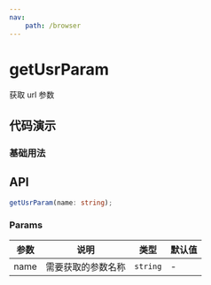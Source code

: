 ```yaml
---
nav:
    path: /browser
---
```


# getUsrParam

获取 url 参数

## 代码演示

### 基础用法

## API

```ts
getUsrParam(name: string);
```

### Params

| 参数 | 说明               | 类型     | 默认值 |
| ---- | ------------------ | -------- | ------ |
| name | 需要获取的参数名称 | `string` | -      |
